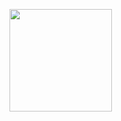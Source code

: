 <a href='https://github.com/jrolfs/dot/'><img src='https://cloud.githubusercontent.com/assets/288160/19326190/59e194d4-907e-11e6-8d21-45549eed9444.png' height='180'></a>

